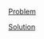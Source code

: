 [Problem](https://leetcode.com/problems/minimize-deviation-in-array)

[Solution](https://leetcode.com/problems/minimize-deviation-in-array/solutions/3255751/1675-minimize-deviation-in-array-simple-solution)
